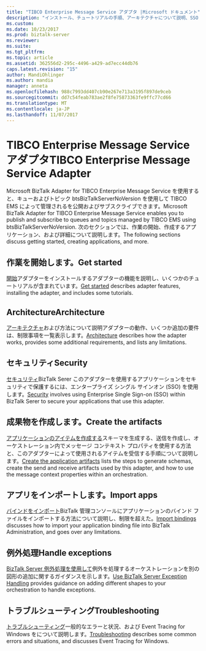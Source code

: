 ```yaml
---
title: "TIBCO Enterprise Message Service アダプタ |Microsoft ドキュメント"
description: "インストール、チュートリアルの手順、アーキテクチャについて説明、SSO のセキュリティを使用して、アプリケーションの作成、バインド ファイルをインポートおよび BizTalk Server で TIBCO EMS の BizTalk アダプターを使用する場合は、例外処理を追加"
ms.custom: 
ms.date: 10/23/2017
ms.prod: biztalk-server
ms.reviewer: 
ms.suite: 
ms.tgt_pltfrm: 
ms.topic: article
ms.assetid: 362556d2-295c-4496-a429-ad7ecc44db76
caps.latest.revision: "15"
author: MandiOhlinger
ms.author: mandia
manager: anneta
ms.openlocfilehash: 988c7993dd407cb90e267e713a3195f897de9ceb
ms.sourcegitcommit: dd7c54feab783ae2f8fe75873363fe9ffc77cd66
ms.translationtype: MT
ms.contentlocale: ja-JP
ms.lasthandoff: 11/07/2017
---
```

# <a name="tibco-enterprise-message-service-adapter"></a><span data-ttu-id="e4342-103">TIBCO Enterprise Message Service アダプタ</span><span class="sxs-lookup"><span data-stu-id="e4342-103">TIBCO Enterprise Message Service Adapter</span></span>
<span data-ttu-id="e4342-104">Microsoft BizTalk Adapter for TIBCO Enterprise Message Service を使用すると、キューおよびトピック btsBizTalkServerNoVersion を使用して TIBCO EMS によって管理されるを公開およびサブスクライブできます。</span><span class="sxs-lookup"><span data-stu-id="e4342-104">Microsoft BizTalk Adapter for TIBCO Enterprise Message Service enables you to publish and subscribe to queues and topics managed by TIBCO EMS using btsBizTalkServerNoVersion.</span></span>  <span data-ttu-id="e4342-105">次のセクションでは、作業の開始、作成するアプリケーション、および詳細について説明します。</span><span class="sxs-lookup"><span data-stu-id="e4342-105">The following sections discuss getting started, creating applications, and more.</span></span>  
   
## <a name="get-started"></a><span data-ttu-id="e4342-106">作業を開始します。</span><span class="sxs-lookup"><span data-stu-id="e4342-106">Get started</span></span>
<span data-ttu-id="e4342-107">[開始](../core/getting-started-with-biztalk-adapter-for-tibco-enterprise-message-service.md)アダプターをインストールするアダプターの機能を説明し、いくつかのチュートリアルが含まれています。</span><span class="sxs-lookup"><span data-stu-id="e4342-107">[Get started](../core/getting-started-with-biztalk-adapter-for-tibco-enterprise-message-service.md) describes adapter features, installing the adapter, and includes some tutorials.</span></span>

## <a name="architecture"></a><span data-ttu-id="e4342-108">Architecture</span><span class="sxs-lookup"><span data-stu-id="e4342-108">Architecture</span></span>
<span data-ttu-id="e4342-109">[アーキテクチャ](../core/planning-and-architecture16.md)および方法について説明アダプターの動作、いくつか追加の要件は、制限事項を一覧表示します。</span><span class="sxs-lookup"><span data-stu-id="e4342-109">[Architecture](../core/planning-and-architecture16.md) describes how the adapter works, provides some additional requirements, and lists any limitations.</span></span>

## <a name="security"></a><span data-ttu-id="e4342-110">セキュリティ</span><span class="sxs-lookup"><span data-stu-id="e4342-110">Security</span></span>
<span data-ttu-id="e4342-111">[セキュリティ](../core/security-in-biztalk-adapter-for-tibco-ems.md)BizTalk Serer このアダプターを使用するアプリケーションをセキュリティで保護するには、エンタープライズ シングル サインオン (SSO) を使用します。</span><span class="sxs-lookup"><span data-stu-id="e4342-111">[Security](../core/security-in-biztalk-adapter-for-tibco-ems.md) involves using Enterprise Single Sign-on (SSO) within BizTalk Serer to secure your applications that use this adapter.</span></span>

## <a name="create-the-artifacts"></a><span data-ttu-id="e4342-112">成果物を作成します。</span><span class="sxs-lookup"><span data-stu-id="e4342-112">Create the artifacts</span></span>
<span data-ttu-id="e4342-113">[アプリケーションのアイテムを作成する](../core/developing-applications5.md)スキーマを生成する、送信を作成し、オーケストレーション内でメッセージ コンテキスト プロパティを使用する方法と、このアダプターによって使用されるアイテムを受信する手順について説明します。</span><span class="sxs-lookup"><span data-stu-id="e4342-113">[Create the application artifacts](../core/developing-applications5.md) lists the steps to generate schemas, create the send and receive artifacts used by this adapter, and how to use the message context properties within an orchestration.</span></span>

## <a name="import-apps"></a><span data-ttu-id="e4342-114">アプリをインポートします。</span><span class="sxs-lookup"><span data-stu-id="e4342-114">Import apps</span></span>
<span data-ttu-id="e4342-115">[バインドをインポート](../core/deploying-biztalk-adapter-for-tibco-enterprise-message-service.md)BizTalk 管理コンソールにアプリケーションのバインド ファイルをインポートする方法について説明し、制限を超えた。</span><span class="sxs-lookup"><span data-stu-id="e4342-115">[Import bindings](../core/deploying-biztalk-adapter-for-tibco-enterprise-message-service.md) discusses how to import your application binding file into BizTalk Administration, and goes over any limitations.</span></span> 

## <a name="handle-exceptions"></a><span data-ttu-id="e4342-116">例外処理</span><span class="sxs-lookup"><span data-stu-id="e4342-116">Handle exceptions</span></span>
<span data-ttu-id="e4342-117">[BizTalk Server 例外処理を使用して](../core/using-biztalk-server-exception-handling5.md)例外を処理するオーケストレーションを別の図形の追加に関するガイダンスを示します。</span><span class="sxs-lookup"><span data-stu-id="e4342-117">[Use BizTalk Server Exception Handling](../core/using-biztalk-server-exception-handling5.md) provides guidance on adding different shapes to your orchestration to handle exceptions.</span></span>

## <a name="troubleshooting"></a><span data-ttu-id="e4342-118">トラブルシューティング</span><span class="sxs-lookup"><span data-stu-id="e4342-118">Troubleshooting</span></span>
 <span data-ttu-id="e4342-119">[トラブルシューティング](../core/troubleshooting-tibco-enterprise-message-service.md)一般的なエラーと状況、および Event Tracing for Windows をについて説明します。</span><span class="sxs-lookup"><span data-stu-id="e4342-119">[Troubleshooting](../core/troubleshooting-tibco-enterprise-message-service.md) describes some common errors and situations, and discusses Event Tracing for Windows.</span></span>